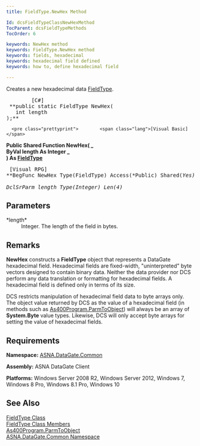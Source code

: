 ```yaml
---
title: FieldType.NewHex Method

Id: dcsFieldTypeClassNewHexMethod
TocParent: dcsFieldTypeMethods
TocOrder: 6

keywords: NewHex method
keywords: FieldType.NewHex method
keywords: fields, hexadecimal
keywords: hexadecimal field defined
keywords: how to, define hexadecimal field

---
```


Creates a new hexadecimal data [ FieldType](field-type-class.html).
<pre class="prettyprint">        <span class="lang">[C#]</span>
 **public static FieldType NewHex(<br />   int length<br />);**  </pre>
      <pre class="prettyprint">        <span class="lang">[Visual Basic] </span>
 **Public Shared Function NewHex( _<br />   ByVal length As Integer _<br />) As [FieldType](field-type-class.html)**  </pre>
      <pre class="prettyprint">
        <span class="lang">[Visual RPG]</span>
 **BegFunc NewHex Type(FieldType) Access(*Public) Shared(*Yes)<br />   DclSrParm length Type(*Integer) Len(4)** 
      </pre>

## Parameters

<dl>
        <dt>
 *length* 
        </dt>
        <dd>Integer.  The length of the field in bytes.
					</dd>
</dl>

## Remarks

**NewHex** constructs a **FieldType** object that represents a DataGate hexadecimal field. Hexadecimal fields are fixed-width, "uninterpreted" byte vectors designed to contain binary data. Neither the data provider nor DCS perform any data translation or formatting for hexadecimal fields. A hexadecimal field is defined only in terms of its size.

DCS restricts manipulation of hexadecimal field data to byte arrays only. The object value returned by DCS as the value of a hexadecimal field (in methods such as [As400Program.ParmToObject](as400program-class-parm-to_object-method-main.html)) will always be an array of **System.Byte** value types. Likewise, DCS will only accept byte arrays for setting the value of hexadecimal fields.
## Requirements

**Namespace:** [ASNA.DataGate.Common](datagate-common-namespace.html)

<span> **Assembly:** ASNA DataGate Client</span> 

<span /> **Platforms:** Windows Server 2008 R2, Windows Server 2012, Windows 7, Windows 8 Pro, Windows 8.1 Pro, Windows 10
## See Also


[FieldType Class](field-type-class.html)
      <br />
[FieldType Class Members](field-type-members.html)
      <br />
[As400Program.ParmToObject](as400program-class-parm-to_object-method-main.html)
      <br />
[ASNA.DataGate.Common Namespace](datagate-common-namespace.html)

